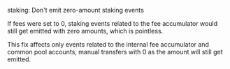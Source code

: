 staking: Don't emit zero-amount staking events

If fees were set to 0, staking events related to the fee accumulator
would still get emitted with zero amounts, which is pointless.

This fix affects only events related to the internal fee accumulator
and common pool accounts, manual transfers with 0 as the amount will
still get emitted.
